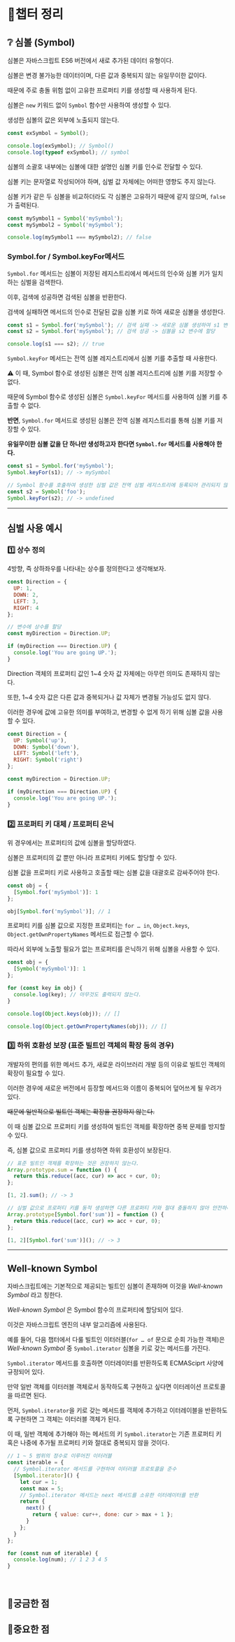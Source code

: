 # 📗챕터 정리

## ❔ 심볼 (Symbol)

심볼은 자바스크립트 ES6 버전에서 새로 추가된 데이터 유형이다.

심볼은 변경 불가능한 데이터이며, 다른 값과 중복되지 않는 유일무이한 값이다.

때문에 주로 충돌 위험 없이 고유한 프로퍼티 키를 생성할 때 사용하게 된다.

심볼은 `new` 키워드 없이 `Symbol` 함수만 사용하여 생성할 수 있다.

생성한 심볼의 값은 외부에 노출되지 않는다.

```jsx
const exSymbol = Symbol();

console.log(exSymbol); // Symbol()
console.log(typeof exSymbol); // symbol
```

심볼의 소괄호 내부에는 심볼에 대한 설명인 심볼 키를 인수로 전달할 수 있다.

심볼 키는 문자열로 작성되어야 하며, 심벌 값 자체에는 어떠한 영향도 주지 않는다.

심볼 키가 같은 두 심볼을 비교하더라도 각 심볼은 고유하기 때문에 같지 않으며, `false`가 출력된다.

```jsx
const mySymbol1 = Symbol('mySymbol');
const mySymbol2 = Symbol('mySymbol');

console.log(mySymbol1 === mySymbol2); // false
```

### Symbol.for / Symbol.keyFor메서드

`Symbol.for` 메서드는 심볼이 저장된 레지스트리에서 메서드의 인수와 심볼 키가 일치하는 심벌을 검색한다.

이후, 검색에 성공하면 검색된 심볼을 반환한다.

검색에 실패하면 메서드의 인수로 전달된 값을 심볼 키로 하여 새로운 심볼을 생성한다. 

```jsx
const s1 = Symbol.for('mySymbol'); // 검색 실패 -> 새로운 심볼 생성하여 s1 변수에 할당
const s2 = Symbol.for('mySymbol'); // 검색 성공 -> 심볼을 s2 변수에 할당

console.log(s1 === s2); // true
```

`Symbol.keyFor` 메서드는 전역 심볼 레지스트리에서 심볼 키를 추출할 때 사용한다.

⚠️ 이 때, Symbol 함수로 생성된 심볼은 전역 심볼 레지스트리에 심볼 키를 저장할 수 없다.

때문에 Symbol 함수로 생성된 심볼은 `Symbol.keyFor` 메서드를 사용하여 심볼 키를 추출할 수 없다.

**반면**, `Symbol.for` 메서드로 생성된 심볼은 전역 심볼 레지스트리를 통해 심볼 키를 저장할 수 있다.

**유일무이한 심볼 값을 단 하나만 생성하고자 한다면 `Symbol.for` 메서드를 사용해야 한다.**

```jsx
const s1 = Symbol.for('mySymbol');
Symbol.keyFor(s1); // -> mySymbol

// Symbol 함수를 호출하여 생성한 심벌 값은 전역 심벌 레지스트리에 등록되어 관리되지 않는다.
const s2 = Symbol('foo');
Symbol.keyFor(s2); // -> undefined
```

---

## 심벌 사용 예시

### 1️⃣ 상수 정의

4방향, 즉 상하좌우를 나타내는 상수를 정의한다고 생각해보자.

```jsx
const Direction = {
  UP: 1,
  DOWN: 2,
  LEFT: 3,
  RIGHT: 4
};

// 변수에 상수를 할당
const myDirection = Direction.UP;

if (myDirection === Direction.UP) {
  console.log('You are going UP.');
}
```

Direction 객체의 프로퍼티 값인 1~4 숫자 값 자체에는 아무런 의미도 존재하지 않는다.

또한, 1~4 숫자 값은 다른 값과 중복되거나 값 자체가 변경될 가능성도 없지 않다.

이러한 경우에 값에 고유한 의미를 부여하고, 변경할 수 없게 하기 위해 심볼 값을 사용할 수 있다.

```jsx
const Direction = {
  UP: Symbol('up'),
  DOWN: Symbol('down'),
  LEFT: Symbol('left'),
  RIGHT: Symbol('right')
};

const myDirection = Direction.UP;

if (myDirection === Direction.UP) {
  console.log('You are going UP.');
}
```

### 2️⃣ 프로퍼티 키 대체 / 프로퍼티 은닉

위 경우에서는 프로퍼티의 값에 심볼을 할당하였다.

심볼은 프로퍼티의 값 뿐만 아니라 프로퍼티 키에도 할당할 수 있다.

심볼 값을 프로퍼티 키로 사용하고 호출할 때는 심볼 값을 대괄호로 감싸주어야 한다.

```jsx
const obj = {
  [Symbol.for('mySymbol')]: 1
};

obj[Symbol.for('mySymbol')]; // 1
```

프로퍼티 키를 심볼 값으로 지정한 프로퍼티는 `for … in`, `Object.keys`, `Object.getOwnPropertyNames` 메서드로 접근할 수 없다.

따라서 외부에 노출할 필요가 없는 프로퍼티를 은닉하기 위해 심볼을 사용할 수 있다.

```jsx
const obj = {
  [Symbol('mySymbol')]: 1
};

for (const key in obj) {
  console.log(key); // 아무것도 출력되지 않는다.
}

console.log(Object.keys(obj)); // []

console.log(Object.getOwnPropertyNames(obj)); // []
```

### 3️⃣ 하위 호환성 보장 (표준 빌트인 객체의 확장 등의 경우)

개발자의 편의를 위한 메서드 추가, 새로운 라이브러리 개발 등의 이유로 빌트인 객체의 확장이 필요할 수 있다.

이러한 경우에 새로운 버전에서 등장할 메서드와 이름이 중복되어 덮어쓰게 될 우려가 있다.

~~때문에 일반적으로 빌트인 객체는 확장을 권장하지 않는다.~~

이 때 심볼 값으로 프로퍼티 키를 생성하여 빌트인 객체를 확장하면 중복 문제를 방지할 수 있다.

즉, 심볼 값으로 프로퍼티 키를 생성하면 하위 호환성이 보장된다.

```jsx
// 표준 빌트인 객체를 확장하는 것은 권장하지 않는다.
Array.prototype.sum = function () {
  return this.reduce((acc, cur) => acc + cur, 0);
};

[1, 2].sum(); // -> 3

// 심벌 값으로 프로퍼티 키를 동적 생성하면 다른 프로퍼티 키와 절대 충돌하지 않아 안전하다.
Array.prototype[Symbol.for('sum')] = function () {
  return this.reduce((acc, cur) => acc + cur, 0);
};

[1, 2][Symbol.for('sum')](); // -> 3
```

---

## Well-known Symbol

자바스크립트에는 기본적으로 제공되는 빌트인 심볼이 존재하며 이것을 *Well-known Symbol* 라고 칭한다.

*Well-known Symbol* 은 Symbol 함수의 프로퍼티에 할당되어 있다.

이것은 자바스크립트 엔진의 내부 알고리즘에 사용된다.

예를 들어, 다음 챕터에서 다룰 빌트인 이터러블(`for … of` 문으로 순회 가능한 객체)은 *Well-known Symbol* 중 `Symbol.iterator` 심볼을 키로 갖는 메서드를 가진다.

`Symbol.iterator` 메서드를 호출하면 이터레이터를 반환하도록 ECMASciprt 사양에 규정되어 있다.

만약 일반 객체를 이터러블 객체로서 동작하도록 구현하고 싶다면 이터레이션 프로토콜을 따르면 된다.

먼저, `Symbol.iterator`을 키로 갖는 메서드를 객체에 추가하고 이터레이블을 반환하도록 구현하면 그 객체는 이터러블 객체가 된다.

이 때, 일반 객체에 추가해야 하는 메서드의 키 `Symbol.iterator`는 기존 프로퍼티 키 혹은 나중에 추가될 프로퍼티 키와 절대로 중복되지 않을 것이다.

```jsx
// 1 ~ 5 범위의 정수로 이루어진 이터러블
const iterable = {
  // Symbol.iterator 메서드를 구현하여 이터러블 프로토콜을 준수
  [Symbol.iterator]() {
    let cur = 1;
    const max = 5;
    // Symbol.iterator 메서드는 next 메서드를 소유한 이터레이터를 반환
    return {
      next() {
        return { value: cur++, done: cur > max + 1 };
      }
    };
  }
};

for (const num of iterable) {
  console.log(num); // 1 2 3 4 5
}
```

<br />

## 🤔궁금한 점

## 📌중요한 점